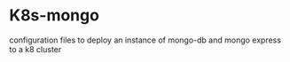 # K8s-mongo
configuration files to deploy an instance of mongo-db and mongo express to a k8 cluster
